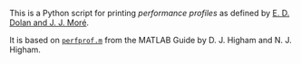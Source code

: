 This is a Python script for printing *performance profiles* as defined by
[E. D. Dolan and J. J. Mor&eacute;](http://dx.doi.org/10.1007/s101070100263).

It is based on [`perfprof.m`](https://github.com/higham/matlab-guide-3ed/blob/master/perfprof.m)
from the MATLAB Guide by D. J. Higham and N. J. Higham.
